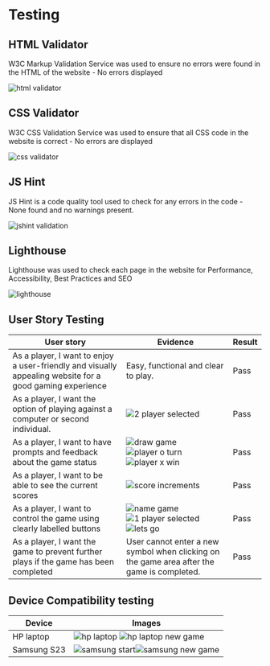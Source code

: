 # Testing
## HTML Validator
W3C Markup Validation Service was used to ensure no errors were found in the HTML of the website - No errors displayed

![html validator](https://github.com/meganw22/Project2/assets/141934888/9afc8de1-f798-4590-9fe1-1d0c54a5cd96)

## CSS Validator
W3C CSS Validation Service was used to ensure that all CSS code in the website is correct - No errors are displayed

![css validator](https://github.com/meganw22/Project2/assets/141934888/9d42b51c-d793-4536-9df7-04623f0f4603)

## JS Hint
JS Hint is a code quality tool used to check for any errors in the code - None found and no warnings present.

![jshint validation](https://github.com/meganw22/Project2/assets/141934888/7fd91131-4153-4710-8ace-864d6b51a4a8)

## Lighthouse
Lighthouse was used to check each page in the website for Performance, Accessibility, Best Practices and SEO

![lighthouse](https://github.com/meganw22/Project2/assets/141934888/882baf16-a613-4a39-9fe4-ae0084a389af)

## User Story Testing
| User story | Evidence | Result |
|--- | --- | --- | 
|As a player, I want to enjoy a user-friendly and visually appealing website for a good gaming experience | Easy, functional and clear to play. | Pass | 
|As a player, I want the option of playing against a computer or second individual. | ![2 player selected](https://github.com/meganw22/Project2/assets/141934888/f52da18a-26b0-457b-acc7-1bcecc62b628)| Pass |
|As a player, I want to have prompts and feedback about the game status|![draw game](https://github.com/meganw22/Project2/assets/141934888/586ecd7a-55dd-43a6-b599-aa43d456eb92)![player o turn](https://github.com/meganw22/Project2/assets/141934888/4dcc2fca-aff2-4b12-9402-9dc2be1635e2)![player x win](https://github.com/meganw22/Project2/assets/141934888/110ce650-3220-4162-9b5c-d50491b4cd4f)| Pass |
|As a player, I want to be able to see the current scores  | ![score increments](https://github.com/meganw22/Project2/assets/141934888/cd42a6d0-b505-422f-afd7-cc56f3c5912e)| Pass |
|As a player, I want to control the game using clearly labelled buttons | ![name game](https://github.com/meganw22/Project2/assets/141934888/0ea93437-f248-46a1-83da-e9315ee8b61c)![1 player selected](https://github.com/meganw22/Project2/assets/141934888/40c6069a-e8fc-4dae-89a2-0d7495db6533)![lets go](https://github.com/meganw22/Project2/assets/141934888/d3406da2-f542-4b17-99a6-28d61c0ea0f3)| Pass |
| As a player, I want the game to prevent further plays if the game has been completed| User cannot enter a new symbol when clicking on the game area after the game is completed.| Pass |

## Device Compatibility testing
| Device | Images |
|---|---|
|HP laptop | ![hp laptop](https://github.com/meganw22/Project2/assets/141934888/4884d79f-7894-4a90-acc7-98d6c23eb568) ![hp laptop new game](https://github.com/meganw22/Project2/assets/141934888/cfb43635-762b-4993-9a80-4fc368bb549b)|
| Samsung S23 | ![samsung start](https://github.com/meganw22/Project2/assets/141934888/4fecf18d-77ae-417b-891e-50b7a4711e6f)![samsung new game](https://github.com/meganw22/Project2/assets/141934888/0a08b4c8-8091-45dd-ab6a-98682d00395f) |

